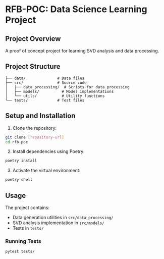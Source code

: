 # RFB-POC: Data Science Learning Project

## Project Overview
A proof of concept project for learning SVD analysis and data processing.

## Project Structure
```
├── data/              # Data files
├── src/               # Source code
│   ├── data_processing/  # Scripts for data processing
│   ├── models/          # Model implementations
│   └── utils/           # Utility functions
└── tests/             # Test files
```

## Setup and Installation

1. Clone the repository:
```bash
git clone [repository-url]
cd rfb-poc
```

2. Install dependencies using Poetry:
```bash
poetry install
```

3. Activate the virtual environment:
```bash
poetry shell
```

## Usage

The project contains:
- Data generation utilities in `src/data_processing/`
- SVD analysis implementation in `src/models/`
- Tests in `tests/`

### Running Tests
```bash
pytest tests/
```

